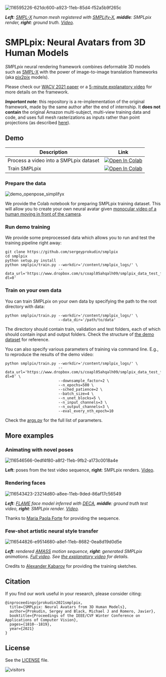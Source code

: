 
![116595226-621dc600-a923-11eb-85d4-f52a5b9f265c](https://user-images.githubusercontent.com/8117267/133928409-d4576fae-e23d-4d10-9f3b-64855690bc6a.gif)

_**Left**: [SMPL-X](https://smpl-x.is.tue.mpg.de/) human mesh registered with [SMPLify-X](https://smpl-x.is.tue.mpg.de/), **middle**: SMPLpix render, **right**: ground truth. [Video](https://user-images.githubusercontent.com/8117267/116540639-b9537480-a8ea-11eb-81ca-57d473147fbd.mp4)._


# SMPLpix: Neural Avatars from 3D Human Models

*SMPLpix* neural rendering framework combines deformable 3D models such as [SMPL-X](https://smpl-x.is.tue.mpg.de/)
with the power of image-to-image translation frameworks (aka [pix2pix](https://phillipi.github.io/pix2pix/) models).

Please check our [WACV 2021 paper](https://arxiv.org/abs/2008.06872) or a [5-minute explanatory video](https://www.youtube.com/watch?v=JY9t4xUAouk) for more details on the framework. 

_**Important note**_: this repository is a re-implementation of the original framework, made by the same author after the end of internship.
It **does not contain** the original Amazon multi-subject, multi-view training data and code, and uses full mesh rasterizations as inputs rather than point projections (as described [here](https://youtu.be/JY9t4xUAouk?t=241)).


## Demo

| Description      | Link |
| ----------- | ----------- |
| Process a video into a SMPLpix dataset| [![Open In Colab](https://colab.research.google.com/assets/colab-badge.svg)](https://colab.research.google.com/github//sergeyprokudin/smplpix/blob/main/colab_notebooks/Convert_Video_to_SMPLpix_Dataset.ipynb)|
| Train SMPLpix| [![Open In Colab](https://colab.research.google.com/assets/colab-badge.svg)](https://colab.research.google.com/github/sergeyprokudin/smplpix/blob/main/colab_notebooks/SMPLpix_training.ipynb)|

### Prepare the data

![demo_openpose_simplifyx](https://user-images.githubusercontent.com/8117267/116876711-8defc300-ac25-11eb-8b7b-5eab8860602c.png)

We provide the Colab notebook for preparing SMPLpix training dataset. This will allow you 
to create your own neural avatar given [monocular video of a human moving in front of the camera](https://www.dropbox.com/s/rjqwf894ovso218/smplpix_test_video_na.mp4?dl=0).

### Run demo training

We provide some preprocessed data which allows you to run and test the training pipeline right away:

```
git clone https://github.com/sergeyprokudin/smplpix
cd smplpix
python setup.py install
python smplpix/train.py --workdir='/content/smplpix_logs/' \
                        --data_url='https://www.dropbox.com/s/coapl05ahqalh09/smplpix_data_test_final.zip?dl=0'
```

### Train on your own data

You can train SMPLpix on your own data by specifying the path to the root directory with data:

```
python smplpix/train.py --workdir='/content/smplpix_logs/' \
                        --data_dir='/path/to/data'
```

The directory should contain train, validation and test folders, each of which should contain input and output folders. Check the structure of [the demo dataset](https://www.dropbox.com/s/coapl05ahqalh09/smplpix_data_test_final.zip?dl=0) for reference.

You can also specify various parameters of training via command line. E.g., to reproduce the results of the demo video:

```
python smplpix/train.py --workdir='/content/smplpix_logs/' \
                        --data_url='https://www.dropbox.com/s/coapl05ahqalh09/smplpix_data_test_final.zip?dl=0' \
                        --downsample_factor=2 \
                        --n_epochs=500 \
                        --sched_patience=2 \
                        --batch_size=4 \
                        --n_unet_blocks=5 \
                        --n_input_channels=3 \
                        --n_output_channels=3 \
                        --eval_every_nth_epoch=10
```

Check the [args.py](https://github.com/sergeyprokudin/smplpix/blob/main/smplpix/args.py) for the full list of parameters.

## More examples

### Animating with novel poses

![116546566-0edf4f80-a8f2-11eb-9fb2-a173c0018a4e](https://user-images.githubusercontent.com/8117267/134176955-cc2d75ed-07dc-43f1-adce-c4dfdcc0925f.gif)

**Left**: poses from the test video sequence, **right**: SMPLpix renders. [Video](https://user-images.githubusercontent.com/8117267/116546566-0edf4f80-a8f2-11eb-9fb2-a173c0018a4e.mp4).


### Rendering faces

![116543423-23214d80-a8ee-11eb-9ded-86af17c56549](https://user-images.githubusercontent.com/8117267/134175773-32885d04-32f4-4ff6-a3bb-fddb96575ba4.gif)


_**Left**: [FLAME](https://flame.is.tue.mpg.de/) face model inferred with [DECA](https://github.com/YadiraF/DECA), **middle**: ground truth test video, **right**: SMPLpix render. [Video](https://user-images.githubusercontent.com/8117267/116543423-23214d80-a8ee-11eb-9ded-86af17c56549.mp4)._

Thanks to [Maria Paola Forte](https://www.is.mpg.de/~Forte) for providing the sequence.

### Few-shot artistic neural style transfer

![116544826-e9514680-a8ef-11eb-8682-0ea8d19d0d5e](https://user-images.githubusercontent.com/8117267/134177512-22d52204-e3ae-48bd-a4d1-8b6fc1914fe5.gif)


_**Left**: rendered [AMASS](https://amass.is.tue.mpg.de/) motion sequence, **right**: generated SMPLpix animations. [Full video](https://user-images.githubusercontent.com/8117267/116544826-e9514680-a8ef-11eb-8682-0ea8d19d0d5e.mp4). See [the explanatory video](https://youtu.be/JY9t4xUAouk?t=255) for details._

Credits to [Alexander Kabarov](mailto:blackocher@gmail.com) for providing the training sketches.

## Citation

If you find our work useful in your research, please consider citing:
```
@inproceedings{prokudin2021smplpix,
  title={SMPLpix: Neural Avatars from 3D Human Models},
  author={Prokudin, Sergey and Black, Michael J and Romero, Javier},
  booktitle={Proceedings of the IEEE/CVF Winter Conference on Applications of Computer Vision},
  pages={1810--1819},
  year={2021}
}
```

## License

See the [LICENSE](https://github.com/sergeyprokudin/smplpix/blob/main/LICENSE) file.

![visitors](https://visitor-badge.laobi.icu/badge?page_id=sergeyprokudin/smplpix)

